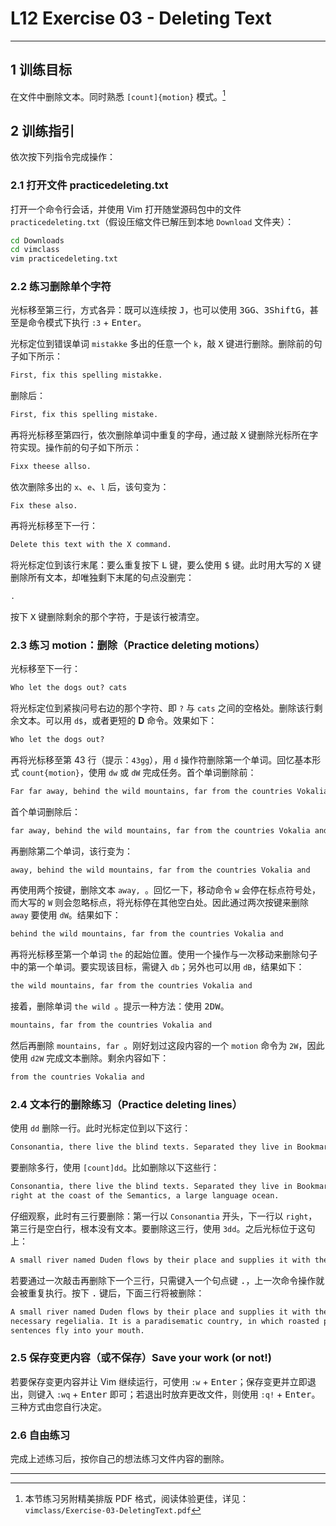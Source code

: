 # L12 Exercise 03 - Deleting Text
---

## 1 训练目标

在文件中删除文本。同时熟悉 `[count]{motion}` 模式。[^1]



## 2 训练指引

依次按下列指令完成操作：

### 2.1 打开文件 practicedeleting.txt

打开一个命令行会话，并使用 Vim 打开随堂源码包中的文件 `practicedeleting.txt`（假设压缩文件已解压到本地 `Download` 文件夹）：

```bash
cd Downloads
cd vimclass
vim practicedeleting.txt
```



### 2.2 练习删除单个字符

光标移至第三行，方式各异：既可以连续按 <kbd>J</kbd>，也可以使用 <kbd>3</kbd><kbd>G</kbd><kbd>G</kbd>、<kbd>3</kbd><kbd>Shift</kbd><kbd>G</kbd>，甚至是命令模式下执行 `:3` + <kbd>Enter</kbd>。

光标定位到错误单词 `mistakke` 多出的任意一个 `k`，敲 <kbd>X</kbd> 键进行删除。删除前的句子如下所示：

```markdown
First, fix this spelling mistakke.
```

删除后：

```markdown
First, fix this spelling mistake.
```

再将光标移至第四行，依次删除单词中重复的字母，通过敲 <kbd>X</kbd> 键删除光标所在字符实现。操作前的句子如下所示：

```markdown
Fixx theese allso.
```

依次删除多出的 `x`、`e`、`l` 后，该句变为：

```
Fix these also.
```

再将光标移至下一行：

```markdown
Delete this text with the X command.
```

将光标定位到该行末尾：要么重复按下 <kbd>L</kbd> 键，要么使用 <kbd>$</kbd> 键。此时用大写的 <kbd>X</kbd> 键删除所有文本，却唯独剩下末尾的句点没删完：

```markdown
.
```

按下 <kbd>X</kbd> 键删除剩余的那个字符，于是该行被清空。



### 2.3 练习 motion：删除（Practice deleting motions）

光标移至下一行：

```markdown
Who let the dogs out? cats
```

将光标定位到紧挨问号右边的那个字符、即 `?` 与 `cats` 之间的空格处。删除该行剩余文本。可以用 `d$`，或者更短的 **D** 命令。效果如下：

```markdown
Who let the dogs out?
```

再将光标移至第 43 行（提示：`43gg`），用 `d` 操作符删除第一个单词。回忆基本形式 `count{motion}`，使用 `dw` 或 `dW` 完成任务。首个单词删除前：

```markdown
Far far away, behind the wild mountains, far from the countries Vokalia and
```

首个单词删除后：

```markdown
far away, behind the wild mountains, far from the countries Vokalia and
```

再删除第二个单词，该行变为：

```markdown
away, behind the wild mountains, far from the countries Vokalia and
```

再使用两个按键，删除文本 `away, `。回忆一下，移动命令 `w` 会停在标点符号处，而大写的 `W` 则会忽略标点，将光标停在其他空白处。因此通过两次按键来删除 `away` 要使用 `dW`。结果如下：

```markdown
behind the wild mountains, far from the countries Vokalia and
```

再将光标移至第一个单词 `the` 的起始位置。使用一个操作与一次移动来删除句子中的第一个单词。要实现该目标，需键入 `db`；另外也可以用 `dB`，结果如下：

```markdown
the wild mountains, far from the countries Vokalia and
```

接着，删除单词 `the wild `。提示一种方法：使用 <kbd>2</kbd><kbd>D</kbd><kbd>W</kbd>。

```markdown
mountains, far from the countries Vokalia and
```

然后再删除 `mountains, far `。刚好划过这段内容的一个 `motion` 命令为 `2W`，因此使用 `d2W` 完成文本删除。剩余内容如下：

```markdown
from the countries Vokalia and
```

### 

### 2.4 文本行的删除练习（Practice deleting lines）

使用 `dd` 删除一行。此时光标定位到以下这行：

```markdown
Consonantia, there live the blind texts. Separated they live in Bookmarksgrove
```

要删除多行，使用 `[count]dd`。比如删除以下这些行：

```markdown
Consonantia, there live the blind texts. Separated they live in Bookmarksgrove
right at the coast of the Semantics, a large language ocean.

```

仔细观察，此时有三行要删除：第一行以 `Consonantia` 开头，下一行以 `right`，第三行是空白行，根本没有文本。要删除这三行，使用 `3dd`。之后光标位于这句上：

```markdown
A small river named Duden flows by their place and supplies it with the
```

若要通过一次敲击再删除下一个三行，只需键入一个句点键 <kbd>.</kbd>，上一次命令操作就会被重复执行。按下 <kbd>.</kbd> 键后，下面三行将被删除：

```markdown
A small river named Duden flows by their place and supplies it with the
necessary regelialia. It is a paradisematic country, in which roasted parts of
sentences fly into your mouth.
```



### 2.5 保存变更内容（或不保存）Save your work (or not!)

若要保存变更内容并让 Vim 继续运行，可使用 `:w` + <kbd>Enter</kbd>；保存变更并立即退出，则键入 `:wq` + <kbd>Enter</kbd> 即可；若退出时放弃更改文件，则使用 `:q!` + <kbd>Enter</kbd>。三种方式由您自行决定。



### 2.6 自由练习

完成上述练习后，按你自己的想法练习文件内容的删除。



---

[^1]: 本节练习另附精美排版 PDF 格式，阅读体验更佳，详见：`vimclass/Exercise-03-DeletingText.pdf`